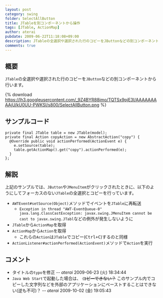 ```yaml
---
layout: post
category: swing
folder: SelectAllButton
title: JTableを別コンポーネントから操作
tags: [JTable, ActionMap]
author: aterai
pubdate: 2009-06-22T11:18:08+09:00
description: JTableの全選択や選択された行のコピーをJButtonなどの別コンポーネントから行います。
comments: true
---
```

## 概要
`JTable`の全選択や選択された行のコピーを`JButton`などの別コンポーネントから行います。

{% download https://lh3.googleusercontent.com/_9Z4BYR88imo/TQTSx9pjE3I/AAAAAAAAAjU/kU0UU-PWKSI/s800/SelectAllButton.png %}

## サンプルコード
<pre class="prettyprint"><code>private final JTable table = new JTable(model);
private final Action copyAction = new AbstractAction("copy") {
  @Override public void actionPerformed(ActionEvent e) {
    e.setSource(table);
    table.getActionMap().get("copy").actionPerformed(e);
  }
};
</code></pre>

## 解説
上記のサンプルでは、`JButton`や`JMenuItem`がクリックされたときに、以下のようにしてフォーカスのない`JTable`の全選択とコピーを行っています。

- `AWTEvent#setSource(Object)`メソッドでイベントを`JTable`に再転送
    - `Exception in thread "AWT-EventQueue-0" java.lang.ClassCastException: javax.swing.JMenuItem cannot be cast to javax.swing.JTabl`などの例外が発生しないように
- `JTable`から`ActionMap`を取得
- `ActionMap`から`Action`を取得
    - これらの`Action`は`JTable`でコピー(<kbd>Ctrl+C</kbd>)するのと同様
- `ActionListener#actionPerformed(ActionEvent)`メソッドで`Action`を実行

<!-- dummy comment line for breaking list -->

## コメント
- タイトルの`typo`を修正 -- *aterai* 2009-06-23 (火) 18:34:44
- `Java Web Start`で起動した場合は、 ~~コピーできない？~~ このサンプル内でコピーした文字列などを外部のアプリケーションにペーストすることはできない(逆も不可)？ -- *aterai* 2009-10-02 (金) 19:05:43

<!-- dummy comment line for breaking list -->
